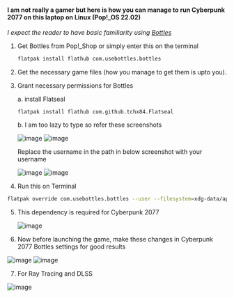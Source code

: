#### I am not really a gamer but here is how you can manage to run Cyberpunk 2077 on this laptop on Linux (Pop!_OS 22.02)

*I expect the reader to have basic familiarity using [Bottles](https://usebottles.com/)*

1. Get Bottles from Pop!_Shop or simply enter this on the terminal
   ```bash
   flatpak install flathub com.usebottles.bottles
   ```

2. Get the necessary game files (how you manage to get them is upto you).
3. Grant necessary permissions for Bottles
   
     a. install Flatseal
   
       flatpak install flathub com.github.tchx84.Flatseal
   
   
     b. I am too lazy to type so refer these screenshots

      ![image](https://github.com/realKarthikNair/16-xf0xxx-linux-troubleshooting/assets/78267371/7ae40446-5f41-4c03-bb8d-199a9e1f344f)
      ![image](https://github.com/realKarthikNair/16-xf0xxx-linux-troubleshooting/assets/78267371/21188944-2cb5-4fcb-83a5-da5c57d5c99e)

      Replace the username in the path in below screenshot with your username

      ![image](https://github.com/realKarthikNair/16-xf0xxx-linux-troubleshooting/assets/78267371/43d942c9-4de7-4f0d-9fbb-5300ba9cd933)
      ![image](https://github.com/realKarthikNair/16-xf0xxx-linux-troubleshooting/assets/78267371/0d25efaa-55da-4b0b-82a7-12e0aa8068f5)

4. Run this on Terminal

```bash
flatpak override com.usebottles.bottles --user --filesystem=xdg-data/applications
```

5. This dependency is required for Cyberpunk 2077

   ![image](https://github.com/realKarthikNair/16-xf0xxx-linux-troubleshooting/assets/78267371/bd4a4c88-b14f-4013-b8c8-f2a5debb10c6)


6. Now before launching the game, make these changes in Cyberpunk 2077 Bottles settings for good results

![image](https://github.com/realKarthikNair/16-xf0xxx-linux-troubleshooting/assets/78267371/a0ea0225-04fb-4dcd-ae97-9df5c95e1bc2)
![image](https://github.com/realKarthikNair/16-xf0xxx-linux-troubleshooting/assets/78267371/f7ab6927-e06b-49e8-a099-a3fe801c3dd9)


7. For Ray Tracing and DLSS

![image](https://github.com/realKarthikNair/16-xf0xxx-linux-troubleshooting/assets/78267371/3ddf4b15-d46e-43f4-a3b6-90c95affd76b)


